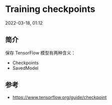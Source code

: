 # Training checkpoints

2022-03-18, 01:12

## 简介

保存 TensorFlow 模型有两种含义：

- Checkpoints
- SavedModel



## 参考

- https://www.tensorflow.org/guide/checkpoint
